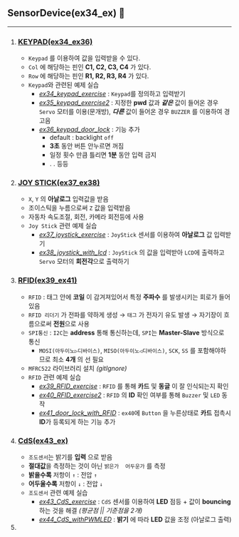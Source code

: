 ## SensorDevice(ex34_ex) 🎩
---
1. ### [KEYPAD(ex34_ex36)](./KEYPAD/)
   -  `Keypad` 를 이용하여 값을 입력받을 수 있다.
   -  `Col` 에 해당하는 핀인 **C1, C2, C3, C4** 가 있다.
   -  `Row` 에 해당하는 핀인 **R1, R2, R3, R4** 가 있다.
   -  `Keypad`와 관련된 예제 실습
      -  *[ex34_keypad_exercise](./KEYPAD/ex34_keypad_exercise/)* : `Keypad`를 정의하고 입력받기
      -  *[ex35_keypad_exercise2](./KEYPAD/ex35_keypad_exercise2/)* : 지정한 **pwd** 값과 _**같은**_ 값이 들어온 경우 `Servo` 모터를 이용(문개방), **_다른_** 값이 들어온 경우 `BUZZER` 를 이용하여 경고음
      -  *[ex36_keypad_door_lock](./KEYPAD/ex36_keypad_door_lock/)* : 기능 추가
         -  default : backlight `off`
         -  **3초** 동안 버튼 안누르면 꺼짐
         -  일정 횟수 만큼 틀리면 **1분** 동안 입력 금지
         -  . . 등등
2. ### [JOY STICK(ex37_ex38)](./JOY%20STICK/)
   -  `X`, `Y` 의 **아날로그** 입력값을 받음
   -  조이스틱을 누름으로써 `Z` 값을 입력받음
   -  자동차 속도조절, 회전, 카메라 회전등에 사용
   -  `Joy Stick` 관련 예제 실습
      -  *[ex37_joystick_exercise](./JOY%20STICK/ex37_joystick_exercise/)* : `JoyStick` 센서를 이용하여 **아날로그** 값 입력받기
      -  *[ex38_joystick_with_lcd](./JOY%20STICK/ex38_joystick_with_lcd/)* : `JoyStick` 의 값을 입력받아 `LCD`에 출력하고 `Servo` 모터의 **회전각**으로 출력하기
3. ### [RFID(ex39_ex41)](./RFID/)
   - `RFID` : 태그 안에 **코일** 이 감겨져있어서 특정 **주파수** 를 발생시키는 회로가 들어있음
   - `RFID 리더기` 가 전파를 약하게 생성 → `태그` 가 전자기 유도 발생 → 자기장이 흐름으로써 **전원**으로 사용 
   - `SPI통신` : `I2C`는 **address** 통해 통신하는데, `SPI`는 **Master-Slave** 방식으로 통신
     - `MOSI(아두이노▷디바이스)`, `MISO(아두이노◁디바이스)`, `SCK`, `SS` 를 포함해야하므로 최소 **4개** 의 선 필요
   - `MFRC522` 라이브러리 설치 *(gitIgnore)*
   - `RFID` 관련 예제 실습
     - *[ex39_RFID_exercise](./RFID/ex39_RFID_exercise/)* : `RFID` 를 통해 **카드** 및 **동글** 이 잘 인식되는지 확인
     - *[ex40_RFID_exercise2](./RFID/ex40_RFID_exercise2/)* : `RFID` 의 **ID** 확인 여부를 통해 `Buzzer` 및 `LED` 동작
     - *[ex41_door_lock_with_RFID](./RFID/ex41_door_lock_with_RFID/)* :  `ex40`에 `Button` 을 누른상태로 **카드** 접촉시 **ID**가 등록되게 하는 기능 추가
4. ### [CdS(ex43_ex)](./CdS/)
   - `조도센서`는 밝기를 **입력** 으로 받음
   - **절대값**을 측정하는 것이 아닌 `밝은가  어두운가` 를 측정
   - **밝을수록** 저항이 `↑` : 전압 `↑`
   - **어두울수록** 저항이 `↓` : 전압 `↓`
   - `조도센서` 관련 예제 실습
     - *[ex43_CdS_exercise](./CdS/ex43_CdS_exercise/)* : `CdS` 센서를 이용하여 **LED** 점등 + 값이 **bouncing** 하는 것을 해결 *(평균점 || 기준점을 2개)*
     - *[ex44_CdS_withPWMLED](./CdS/ex44_CdS_withPWMLED/)* : **밝기** 에 따라 **LED** 값을 조정 (아날로그 출력)
5. 